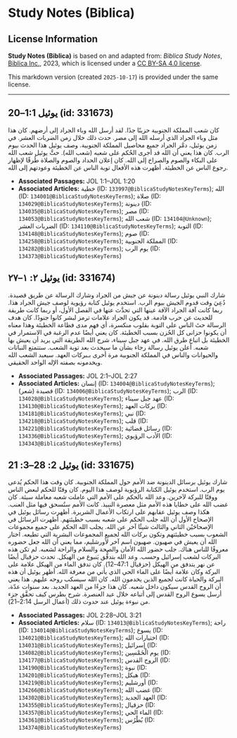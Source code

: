 # Study Notes (Biblica)

## License Information

**Study Notes (Biblica)** is based on and adapted from: _Biblica Study Notes_, [Biblica Inc.](https://www.biblica.com/), 2023, which is licensed under a [CC BY-SA 4.0 license](https://creativecommons.org/licenses/by-sa/4.0/legalcode.en).

This markdown version (created `2025-10-17`) is provided under the same license.



--------------------------------

## يوئيل 1:1–20 (id: 331673)

كان شعب المملكة الجنوبية حزينًا جدًا. لقد أرسل الله وباء الجراد إلى أرضهم. كان هذا مثل وباء الجراد الذي أرسله الله إلى مصر. حدث ذلك خلال زمن الضربات العشر. في زمن يوئيل، دمَّر الجراد جميع محاصيل المملكة الجنوبية. وصف يوئيل هذا الحدث بيوم الرب. كان هذا يعني أن الله قد أجرى الحُكم على شعبه (شعب الله). حثَّ يوئيل شعب الله على البكاء والصوم والصراخ إلى الله. كان إعلان الحداد والصوم والصلاة طُرقًا لإظهار رجوع الناس عن الخطيئة. أظهرت هذه الأفعال توبة الناس عن الخطيئة وعودتهم إلى الله.

* **Associated Passages:** JOL 1:1–JOL 1:20
* **Associated Articles:** خطية (ID: `133997@BiblicaStudyNotesKeyTerms`); الله (ID: `134001@BiblicaStudyNotesKeyTerms`); صلاة (ID: `134029@BiblicaStudyNotesKeyTerms`); دينونة (ID: `134035@BiblicaStudyNotesKeyTerms`); مصر (ID: `134053@BiblicaStudyNotesKeyTerms`); شعب الله (ID: `134104@Unknown`); الضربات العشر (ID: `134110@BiblicaStudyNotesKeyTerms`); التوبة (ID: `134148@BiblicaStudyNotesKeyTerms`); صوم (ID: `134258@BiblicaStudyNotesKeyTerms`); المملكة الجنوبية (ID: `134282@BiblicaStudyNotesKeyTerms`); يوم الرب (ID: `134373@BiblicaStudyNotesKeyTerms`)

## يوئيل ٢: ١–٢٧ (id: 331674)

شارك النبي يوئيل رسالة دينونة عن جيش من الجراد وشارك الرسالة عن طريق قصيدة. دُعِيَ وقت قدوم الجيش بيوم الرب. استخدم يوئيل كتابة رؤيوية لوصف جيش الجراد هذا. ربما كانت آفة الجراد الآفة عينها التي تحدَّث عنها في الفصل الأول، أو ربما كانت طريقة للحديث عن حرب قادمة. قد يكون الجراد علامات ترمز لبشر كانوا جنودًا. كان هدف الرسالة حثَ الناس على التوبة بقلوب منكسرة، أي فهم مدى فظاعة الخطيئة وهذا معناه أن يكونوا حزانى كل الحُزن بسبب الخطيئة. كان يعني أيضًا عدم الرغبة في الاستمرار في الخطيئة بل اتباع طرق الله. في عهد جبل سيناء، شرح الله الطريقة التي يريد أن يعيش بها شعبه. أعلن يوئيل رسالة رجاء بشأن ما سيحدث بعد توبة الشعب. ستتمتع النباتات والحيوانات والناس في المملكة الجنوبية مرة أخرى بـبركات العهد. سيعبد الشعب الله ويخدمونه بصفته الإله الواحد الحقيقي.

* **Associated Passages:** JOL 2:1–JOL 2:27
* **Associated Articles:** إنسان (ID: `134004@BiblicaStudyNotesKeyTerms`); قصيدة (شعر) (ID: `134006@BiblicaStudyNotesKeyTerms`); الرب (ID: `134028@BiblicaStudyNotesKeyTerms`); عهد جبل سيناء (ID: `134130@BiblicaStudyNotesKeyTerms`); بركات العهد (ID: `134181@BiblicaStudyNotesKeyTerms`); نبي (ID: `134218@BiblicaStudyNotesKeyTerms`); قلب (ID: `134221@BiblicaStudyNotesKeyTerms`); رسائل قضائية (ID: `134336@BiblicaStudyNotesKeyTerms`); الأدب الرؤيوي (ID: `134343@BiblicaStudyNotesKeyTerms`)

## يوئيل 2: 28–3: 21 (id: 331675)

شارك يوئيل برسائل الدينونة ضد الأمم حول المملكة الجنوبية. كان وقت هذا الحكم يُدعى يوم الرب. استخدم يوئيل الكتابة الرؤيوية لوصف هذا اليوم. كان وقتًا للحكم لبعض الناس ووقتًا للبركة لآخرين. وعد الله بالحكم على الأمم التي عاملت شعبه معاملة سيئة. كان غضب الله على خطايا هذه الأمم مثل معصرة النبيذ. كانت الأمم ستُسحق فيها مثل العنب. هكذا وصف يوئيل عقابهم على ارتكاب الأعمال الشريرة. أظهرت رسائل يوئيل في الإصحاح الأول أن الله جلب الحكم على شعبه بسبب خطيئتهم. أظهرت الرسائل في الإصحاحَيْن الثاني والثالث شيئًا آخر عن الله. يجلب الله الحكم على جميع مجموعات الشعوب بسبب خطيئتهم وتكون بركات الله لجميع المجموعات البشرية التي تطيعه. اختار الله أن يعيش في صهيون. صهيون اسم آخر لأورشليم، مما يعني أن الله جعل حضوره معروفًا للناس هناك. جلب حضور الله الأمان والصحة والسلام والراحة لشعبه. لم تكن هذه البركات لشعب إسرائيل وحسب. وعد الله بتدفُّق يَنبوع من الهيكل. تحدث حزقيال أيضًا عن نهر يتدفق من الهيكل (حزقيال 47:1–12\). كان تدفق الماء من الهيكل علامة على البركة وكان علامة أيضًا على الماء الحي الذي يأتي من معرفة الله. أظهر يوئيل أن هذه البركة والحياة كانت لجميع الذين يخدمون الله. كان الله سيسكب روحه عليهم. هذا يعني أن الروح القدس سيكون داخل شعبه. كان هذا جزءًا من العهد الجديد. بعد سنوات عدّة، أرسل يسوع الروح القدس إلى أتباعه خلال عيد العنصرة. شرح بطرس كيف تحقَّق جزء من نبوءة يوئيل عند حدوث ذلك (أعمال الرسل 2:14–21\).

* **Associated Passages:** JOL 2:28–JOL 3:21
* **Associated Articles:** سلام (ID: `134013@BiblicaStudyNotesKeyTerms`); راحة (ID: `134014@BiblicaStudyNotesKeyTerms`); يسوع (ID: `134021@BiblicaStudyNotesKeyTerms`); اختيارات الله (ID: `134031@BiblicaStudyNotesKeyTerms`); إسرائيل (ID: `134082@BiblicaStudyNotesKeyTerms`); يوم الْخَمْسِين (ID: `134177@BiblicaStudyNotesKeyTerms`); الروح القدس (ID: `134190@BiblicaStudyNotesKeyTerms`); نبوة (ID: `134201@BiblicaStudyNotesKeyTerms`); هيكل (ID: `134219@BiblicaStudyNotesKeyTerms`); أورشليم (ID: `134266@BiblicaStudyNotesKeyTerms`); غضب الله (ID: `134302@BiblicaStudyNotesKeyTerms`); العهد الجديد (ID: `134355@BiblicaStudyNotesKeyTerms`); حزقيال (ID: `134357@BiblicaStudyNotesKeyTerms`); الماء الحي (ID: `134361@BiblicaStudyNotesKeyTerms`); بُطْرُس (ID: `134374@BiblicaStudyNotesKeyTerms`)


